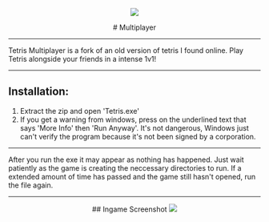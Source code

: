 <p align="center">
<img src="https://i.imgur.com/35IA11d.png" </a>

<p align="center"> 
# Multiplayer </a>

---
Tetris Multiplayer is a fork of an old version of tetris I found online. Play Tetris alongside your friends in a intense 1v1!


---


## Installation:
1. Extract the zip and open 'Tetris.exe'
2. If you get a warning from windows, press on the underlined text that says 'More Info' then 'Run Anyway'. It's not dangerous, Windows just can't verify the program because it's not been signed by a corporation.

---

After you run the exe it may appear as nothing has happened. Just wait patiently as the game is creating the
neccessary directories to run. If a extended amount of time has passed and the game still hasn't opened, run
the file again.

---
  
  <p align="center"> ## Ingame Screenshot
  <img src="https://i.imgur.com/FywZ2mV.png" </a>
